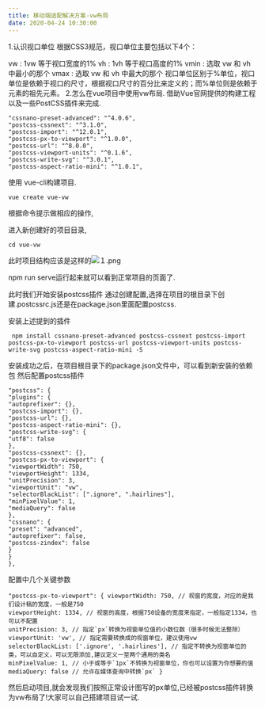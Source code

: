 ```yaml
---
title: 移动端适配解决方案-vw布局
date: 2020-04-24 10:30:00
---
```


1.认识视口单位
根据CSS3规范，视口单位主要包括以下4个：

vw : 1vw 等于视口宽度的1%
vh : 1vh 等于视口高度的1%
vmin : 选取 vw 和 vh 中最小的那个
vmax : 选取 vw 和 vh 中最大的那个
视口单位区别于%单位，视口单位是依赖于视口的尺寸，根据视口尺寸的百分比来定义的；而%单位则是依赖于元素的祖先元素。
2.怎么在vue项目中使用vw布局.
借助Vue官网提供的构建工程以及一些PostCSS插件来完成.

    "cssnano-preset-advanced": "^4.0.6",
    "postcss-cssnext": "^3.1.0",
    "postcss-import": "^12.0.1",
    "postcss-px-to-viewport": "^1.0.0",
    "postcss-url": "^8.0.0",
    "postcss-viewport-units": "^0.1.6",
    "postcss-write-svg": "^3.0.1",
    "postcss-aspect-ratio-mini": "^1.0.1",

使用 vue-cli构建项目.

    vue create vue-vw

根据命令提示做相应的操作,

进入新创建好的项目目录,

    cd vue-vw

此时项目结构应该是这样的![１.png][1]

  [1]: https://www.xidaren.cn/usr/uploads/2019/02/3210706517.png

npm run serve运行起来就可以看到正常项目的页面了.

此时我们开始安装postcss插件
通过创建配置,选择在项目的根目录下创建.postcssrc.js还是在package.json里面配置postcss.

安装上述提到的插件

     npm install cssnano-preset-advanced postcss-cssnext postcss-import postcss-px-to-viewport postcss-url postcss-viewport-units postcss-write-svg postcss-aspect-ratio-mini -S

安装成功之后，在项目根目录下的package.json文件中，可以看到新安装的依赖包
然后配置postcss插件

    "postcss": {
    "plugins": {
    "autoprefixer": {},
    "postcss-import": {},
    "postcss-url": {},
    "postcss-aspect-ratio-mini": {},
    "postcss-write-svg": {
    "utf8": false
    },
    "postcss-cssnext": {},
    "postcss-px-to-viewport": {
    "viewportWidth": 750,
    "viewportHeight": 1334,
    "unitPrecision": 3,
    "viewportUnit": "vw",
    "selectorBlackList": [".ignore", ".hairlines"],
    "minPixelValue": 1,
    "mediaQuery": false
    },
    "cssnano": {
    "preset": "advanced",
    "autoprefixer": false,
    "postcss-zindex": false
    }
    }
    },
配置中几个关键参数

    "postcss-px-to-viewport": { viewportWidth: 750, // 视窗的宽度，对应的是我们设计稿的宽度，一般是750
    viewportHeight: 1334, // 视窗的高度，根据750设备的宽度来指定，一般指定1334，也可以不配置
    unitPrecision: 3, // 指定`px`转换为视窗单位值的小数位数（很多时候无法整除）
    viewportUnit: 'vw', // 指定需要转换成的视窗单位，建议使用vw
    selectorBlackList: ['.ignore', '.hairlines'], // 指定不转换为视窗单位的类，可以自定义，可以无限添加,建议定义一至两个通用的类名
    minPixelValue: 1, // 小于或等于`1px`不转换为视窗单位，你也可以设置为你想要的值
    mediaQuery: false // 允许在媒体查询中转换`px` }

然后启动项目,就会发现我们按照正常设计图写的px单位,已经被postcss插件转换为vw布局了!大家可以自己搭建项目试一试.